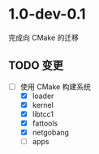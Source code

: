 
# 1.0-dev-0.1

完成向 CMake 的迁移

## TODO 变更

- [ ] 使用 CMake 构建系统
  - [x] loader
  - [x] kernel
  - [x] libtcc1
  - [x] fattools
  - [x] netgobang
  - [ ] apps

